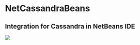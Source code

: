 # NetCassandraBeans

## Integration for Cassandra in NetBeans IDE

<img src="https://blogs.oracle.com/geertjan/resource/beta-cassandra-plugin.png" />